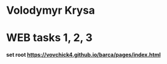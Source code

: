 # Volodymyr Krysa

# WEB tasks 1, 2, 3 

#### set root https://vovchick4.github.io/barca/pages/index.html
